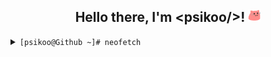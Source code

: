 <div align="center">
<h2 >Hello there, I'm &ltpsikoo/&gt! <img src="https://github.com/psikoo/psikoo/blob/main/assets/gif/partyblobcat.gif" width="20"></h2>
</div>
<details>
<summary><code>[psikoo@Github ~]# neofetch</code></summary>
<div>
<pre>
mmmmmmmmmmmmmmmmmmmmmmmmmmmmmmmmmmmmmmmmmmmmmmmmmmmmmmmmmmmmmmmmmmmmmmmmmmmmmmmmmmmmmmmmmmmmmmmmmmmmmmmmmmmmmmmmmmmmmmmmmmm
PPPPPPPPPPPPPPPPP                     iiii    ┌──psikoo@github───────────────────────────────────────────────────────┐
P::::::::::::::::P                   i::::i   ├──┰👤About me
P::::::PPPPPP:::::P                   iiii    │  ├──>🖊️Name > psikoo || psi
PP:::::P     P:::::P                          │  ├──>👫Pronouns > he || she || it
  P::::P     P:::::P   ssssssssss   iiiiiii   │  ├──>📅Birth > 3rd oct. 2005 (19)
  P::::P     P:::::P ss::::::::::s  i:::::i   │  ├──>🌍Residence > europe/spain/madrid
  P::::PPPPPP:::::Pss:::::::::::::s  i::::i   │  ├──>📖Language > en_US && es_ES
  P:::::::::::::PP s::::::ssss:::::s i::::i   │  └──>👷Ocupation > student
  P::::PPPPPPPPP    s:::::s  ssssss  i::::i   │
  P::::P              s::::::s       i::::i   ├──┰🌐Socials
  P::::P                 s::::::s    i::::i   │  ├──>💻Linktre > linktr.ee/psikoo
  P::::P           ssssss   s:::::s  i::::i   │  └──>💻Discord > @psikoo
PP::::::PP         s:::::ssss::::::si::::::i  │
P::::::::P         s::::::::::::::s i::::::i  ├──┰🔍System information
P::::::::P          s:::::::::::ss  i::::::i  │  ├──> 💻OS > Tiny10 || Arch
PPPPPPPPPP           sssssssssss    iiiiiiii  │  ├──> 🎥GPU > GeForce RTX 3080
                                              │  ├──> ⚙️CPU > i9-10900KF @ 3.70GHz
                                              │  └──> 💾RAM > 60GiB DDR4
                                              │
                                              │
                                              └──A──┘
                                              └──A──┘
                                              └──A──┘
                                              └──A──┘
                                              └──A──┘
                                              └──A──┘
                                              └──A──┘
                                              └──B──┘
                                              └──A──┘
                                              └──C──┘
                                              └──A──┘
                                              └──A──┘
</pre>
</div>
</details>
